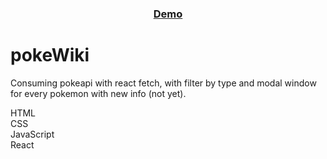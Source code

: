 <div align="center">
  <h3>
    <a href="https://joncat86.github.io/pokeWiki/">
      Demo
    </a>
  </h3>
</div>

# pokeWiki

Consuming pokeapi with react fetch, with filter by type and modal window for every pokemon with new info (not yet).

HTML<br>
CSS<br>
JavaScript<br>
React
